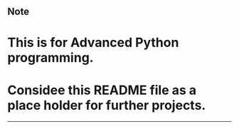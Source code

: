 ## Note

# This is for Advanced Python programming.
# Considee this README file as a place holder for further projects.
--------------------------------------------------------------------
